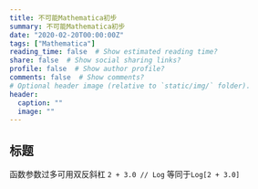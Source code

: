 ```yaml
---
title: 不可能Mathematica初步
summary: 不可能Mathematica初步
date: "2020-02-20T00:00:00Z"
tags: ["Mathematica"]
reading_time: false  # Show estimated reading time?
share: false  # Show social sharing links?
profile: false  # Show author profile?
comments: false  # Show comments?
# Optional header image (relative to `static/img/` folder).
header:
  caption: ""
  image: ""
---
```

## 标题
函数参数过多可用双反斜杠
`2 + 3.0 // Log` 等同于`Log[2 + 3.0]`